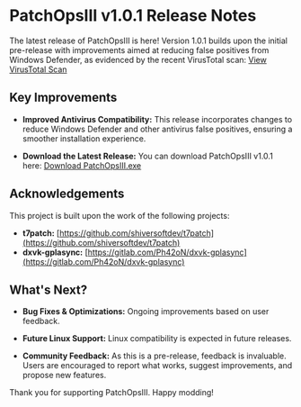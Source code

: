 # PatchOpsIII v1.0.1 Release Notes

The latest release of PatchOpsIII is here! Version 1.0.1 builds upon the initial pre-release with improvements aimed at reducing false positives from Windows Defender, as evidenced by the recent VirusTotal scan:
[View VirusTotal Scan](https://www.virustotal.com/gui/file/dcb513ebe42d737b6647e92939d98cdaceed06031c363e19ca2bf674cb4e7874/detection)

## Key Improvements

- **Improved Antivirus Compatibility:**
  This release incorporates changes to reduce Windows Defender and other antivirus false positives, ensuring a smoother installation experience.

- **Download the Latest Release:**
  You can download PatchOpsIII v1.0.1 here: [Download PatchOpsIII.exe](https://github.com/boggedbrush/PatchOpsIII/releases/download/1.0.1/PatchOpsIII.exe)

## Acknowledgements

This project is built upon the work of the following projects:

- **t7patch:** [https://github.com/shiversoftdev/t7patch](https://github.com/shiversoftdev/t7patch)
- **dxvk-gplasync:** [https://gitlab.com/Ph42oN/dxvk-gplasync](https://gitlab.com/Ph42oN/dxvk-gplasync)

## What's Next?

- **Bug Fixes & Optimizations:**
  Ongoing improvements based on user feedback.

- **Future Linux Support:**
  Linux compatibility is expected in future releases.

- **Community Feedback:**
  As this is a pre-release, feedback is invaluable. Users are encouraged to report what works, suggest improvements, and propose new features.

Thank you for supporting PatchOpsIII. Happy modding!
